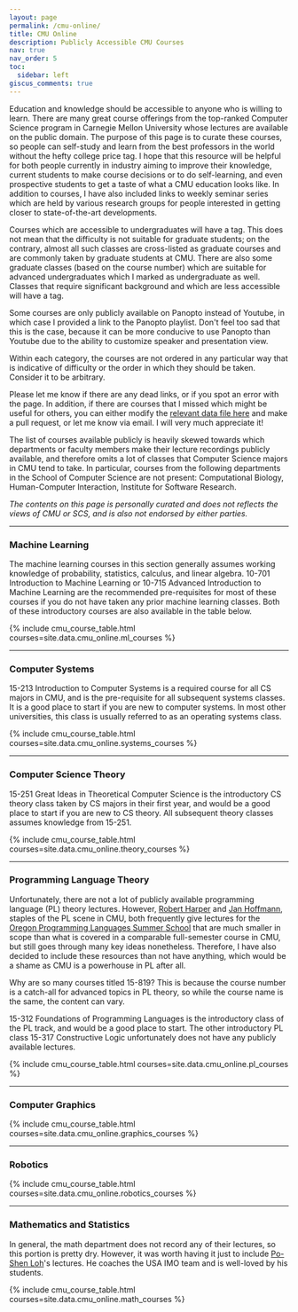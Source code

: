 ```yaml
---
layout: page
permalink: /cmu-online/
title: CMU Online
description: Publicly Accessible CMU Courses
nav: true
nav_order: 5
toc:
  sidebar: left
giscus_comments: true
---
```

Education and knowledge should be accessible to anyone who is willing to learn.
There are many great course offerings from the top-ranked Computer Science
program in Carnegie Mellon University whose lectures are available on the public
domain. The purpose of this page is to curate these courses, so people can self-study and learn
from the best professors in the world without the hefty college price tag.
I hope that this resource will be helpful for both people currently in industry
aiming to improve their knowledge, current students to make course decisions
or to do self-learning, and even prospective students to get a taste of what
a CMU education looks like. In addition to courses, I have also included links
to weekly seminar series which are held by various research groups
for people interested in getting closer to state-of-the-art developments.

Courses which are accessible to undergraduates will have a
<span class="badge rounded-pill undergraduate"> </span> tag.
This does not mean that the difficulty is not suitable for graduate students;
on the contrary, almost all such classes are cross-listed as graduate courses
and are commonly taken by graduate students at CMU. There are also some
graduate classes (based on the course number) which are suitable for advanced
undergraduates which I marked as undergraduate as well.
Classes that require significant background and which are less accessible will
have a <span class="badge rounded-pill graduate"> </span> tag.

Some courses are only publicly available on Panopto instead of Youtube, in which
case I provided a link to the Panopto playlist. Don't feel too sad that this is
the case, because it can be more conducive to use Panopto than Youtube due to
the ability to customize speaker and presentation view.

Within each category, the courses are not ordered in any particular
way that is indicative of difficulty or the order in which they
should be taken. Consider it to be arbitrary.

Please let me know if there are any dead links, or if you spot an error with the
page. In addition, if there are courses that I missed which might be useful for
others, you can either modify the [relevant data file
here](https://github.com/fanpu/website/blob/master/_data/cmu_online.yml) and
make a pull request, or let me know via email. I will very much appreciate it!

The list of courses available publicly is heavily skewed towards which
departments or faculty members make their lecture recordings publicly available,
and therefore omits a lot of classes that Computer Science majors in CMU tend to
take. In particular, courses from the following departments in the School of
Computer Science are not present: Computational Biology, Human-Computer
Interaction, Institute for Software Research.

*The contents on this page is personally curated and does not reflects the views of CMU or SCS, and is also not endorsed by either parties.*

---

### Machine Learning
The machine learning courses in this section generally assumes working knowledge
of probability, statistics, calculus, and linear algebra. 
10-701 Introduction to Machine Learning or 10-715 Advanced Introduction to
Machine Learning are the recommended pre-requisites
for most of these courses if you do not have taken any prior machine learning classes.
Both of these introductory courses are also available in the table below.

{% include cmu_course_table.html courses=site.data.cmu_online.ml_courses %}

---

### Computer Systems
15-213 Introduction to Computer Systems is a required course for all CS majors in CMU,
and is the pre-requisite for all subsequent systems classes. It is a good place to start
if you are new to computer systems. In most other universities, this class is usually
referred to as an operating systems class.

{% include cmu_course_table.html courses=site.data.cmu_online.systems_courses %}

---

### Computer Science Theory
15-251 Great Ideas in Theoretical Computer Science is the introductory CS theory
class taken by CS majors in their first year, and would be a good place to start
if you are new to CS theory. All subsequent theory classes assumes knowledge from
15-251.

{% include cmu_course_table.html courses=site.data.cmu_online.theory_courses %}

---

### Programming Language Theory
Unfortunately, there are not a lot of publicly available programming language
(PL) theory lectures. However, [Robert Harper](http://www.cs.cmu.edu/~rwh/) and
[Jan Hoffmann](https://www.cs.cmu.edu/~janh/), staples of the PL scene in CMU,
both frequently give lectures for the [Oregon Programming Languages Summer
School](https://www.cs.uoregon.edu/research/summerschool/) that are much smaller
in scope than what is covered in a comparable full-semester course in CMU, but
still goes through many key ideas nonetheless.  Therefore, I have also decided
to include these resources than not have anything, which would be a shame as
CMU is a powerhouse in PL after all.

Why are so many courses titled 15-819? This is because the course number
is a catch-all for advanced topics in PL theory, so while the course name
is the same, the content can vary.

15-312 Foundations of Programming Languages is the introductory class
of the PL track, and would be a good place to start. The other introductory PL
class 15-317 Constructive Logic unfortunately does not have any publicly
available lectures.

{% include cmu_course_table.html courses=site.data.cmu_online.pl_courses %}

---

### Computer Graphics
{% include cmu_course_table.html courses=site.data.cmu_online.graphics_courses %}

---

### Robotics
{% include cmu_course_table.html courses=site.data.cmu_online.robotics_courses %}

---
### Mathematics and Statistics
In general, the math department does not record any of their lectures, so
this portion is pretty dry. However, it was worth having it just
to include [Po-Shen Loh](https://www.poshenloh.com/)'s lectures.
He coaches the USA IMO team and is well-loved by his students.

{% include cmu_course_table.html courses=site.data.cmu_online.math_courses %}
